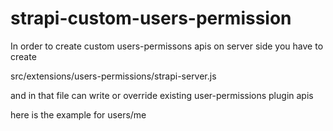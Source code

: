 # strapi-custom-users-permission

In order to create custom users-permissons apis on server side you have to create

src/extensions/users-permissions/strapi-server.js

and in that file can write or override existing user-permissions plugin apis

here is the example for users/me
